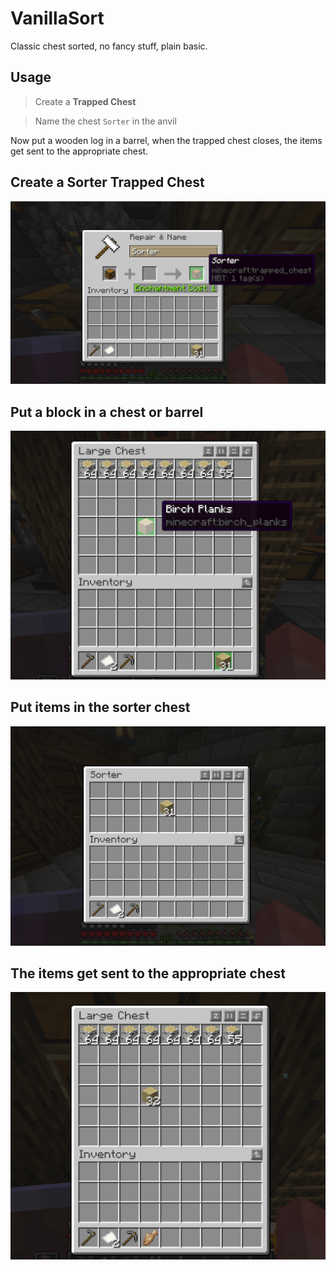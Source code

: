 # VanillaSort

Classic chest sorted, no fancy stuff, plain basic.

## Usage

> Create a **Trapped Chest**

> Name the chest `Sorter` in the anvil

Now put a wooden log in a barrel, when the trapped chest closes, the items get sent to the appropriate chest.

## Create a Sorter Trapped Chest

<p align="center">
  <img src="./.github/assets/pic1.png" width="600">
</p>

## Put a block in a chest or barrel

<p align="center">
  <img src="./.github/assets/pic2.png" width="600">
</p>

## Put items in the sorter chest

<p align="center">
  <img src="./.github/assets/pic3.png" width="600">
</p>

## The items get sent to the appropriate chest

<p align="center">
  <img src="./.github/assets/pic4.png" width="600">
</p>
